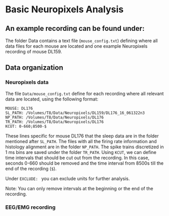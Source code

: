 # Basic Neuropixels Analysis

## An example recording can be found under: 

The folder Data contains a text file (`mouse_config.txt`) defining where all data files for each mouse are located and one example Neuropixels recording of mouse DL159.

## Data organization

### Neuropixels data

The file `Data/mouse_config.txt` define for each recording where all relevant data are located, using the following format:

```
MOUSE: DL176
SL_PATH: /Volumes/T8/Data/Neuropixels/DL159/DL176_16_061322n3
NP_PATH: /Volumes/T8/Data/Neuropixels/DL176
TR_PATH: /Volumes/T8/Data/Neuropixels/DL176
KCUT: 0-660;8500-$
```

These lines specific for mouse DL176 that the sleep data are in the folder mentioned after `SL_PATH`. 
The files with all the firing rate information and histology alignment are in the folder `NP_PATH`. The spike trains discretized in 1 ms bins are saved under the folder `TR_PATH`.
Using `KCUT`, we can define time intervals that should be cut out from the recording. In this case, seconds 0-660 should be removed and the time interval from 8500s till the end of the recording (`$`). 

Under `EXCLUDE: ` you can exclude units for further analysis. 

Note: You can only remove intervals at the beginning or the end of the recording.

### EEG/EMG recording


